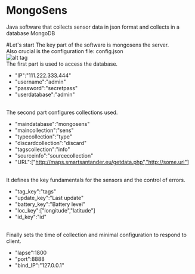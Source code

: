 # MongoSens
Java software that collects sensor data in json format and collects in a database MongoDB

#Let's start
The key part of the software is mongosens the server.<br/>
Also crucial is the configuration file: config.json<br/>
![alt tag](https://github.com/inna92/MongoSens/blob/master/server/config.png)<br/>
The first part is used to access the database.<br/>
  - "IP":"111.222.333.444"
  - "username":"admin"
  - "password":"secretpass"
  - "userdatabase":"admin"<br/><br/>

The second part configures collections used.<br/>
  - "maindatabase":"mongosens"
  - "maincollection":"sens"
  - "typecollection":"type"
  - "discardcollection":"discard"
  - "tagscollection":"info"
  - "sourceinfo":"sourcecollection"
  - "URL":["http://maps.smartsantander.eu/getdata.php","http://some.url"]<br/><br/>

It defines the key fundamentals for the sensors and the control of errors.<br/>
  - "tag_key":"tags"
  - "update_key":"Last update"
  - "battery_key":"Battery level"
  - "loc_key":["longitude","latitude"]
  - "id_key":"id"<br/><br/>

Finally sets the time of collection and minimal configuration to respond to client.<br/>
  - "lapse":1800
  - "port":8888
  - "bind_IP":"127.0.0.1"<br/><br/>


